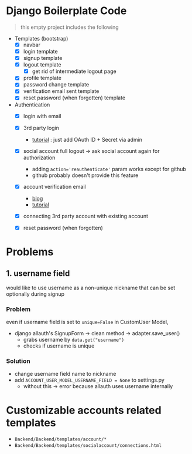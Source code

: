 # Django Boilerplate Code
> this empty project includes the following

- Templates (bootstrap)
    - [x] navbar
    - [x] login template
    - [x] signup template
    - [x] logout template
        - [x] get rid of intermediate logout page
    - [x] profile template
    - [x] password change template
    - [x] verification email sent template
    - [x] reset password (when forgotten) template
    
- Authentication
    - [x] login with email
    - [x] 3rd party login
        - [tutorial](https://whizzoe.medium.com/in-5-mins-set-up-google-login-to-sign-up-users-on-django-e71d5c38f5d5) : just add OAuth ID + Secret via admin 
    - [x] social account full logout -> ask social account again for authorization
        - adding `action='reauthenticate'` param works except for github 
        - github probably doesn't provide this feature
    - [x] account verification email
        - [blog](https://code4human.tistory.com/83)
        - [tutorial](https://pythoneatstail.com/en/overview-all-articles/signup-and-password-reset-email-verification-allauth-django/)
    - [x] connecting 3rd party account with existing account
    - [x] reset password (when forgotten)


# Problems
## 1. username field
would like to use username as a non-unique nickname that can be set optionally during signup

### Problem
even if username field is set to `unique=False` in CustomUser Model, 
- django allauth's SignupForm -> clean method -> adapter.save_user()
    - grabs username by `data.get("username")`
    - checks if username is unique

### Solution
- change username field name to nickname
- add `ACCOUNT_USER_MODEL_USERNAME_FIELD = None` to settings.py
    - without this -> error because allauth uses username internally


# Customizable accounts related templates
- `Backend/Backend/templates/account/*`
- `Backend/Backend/templates/socialaccount/connections.html`
